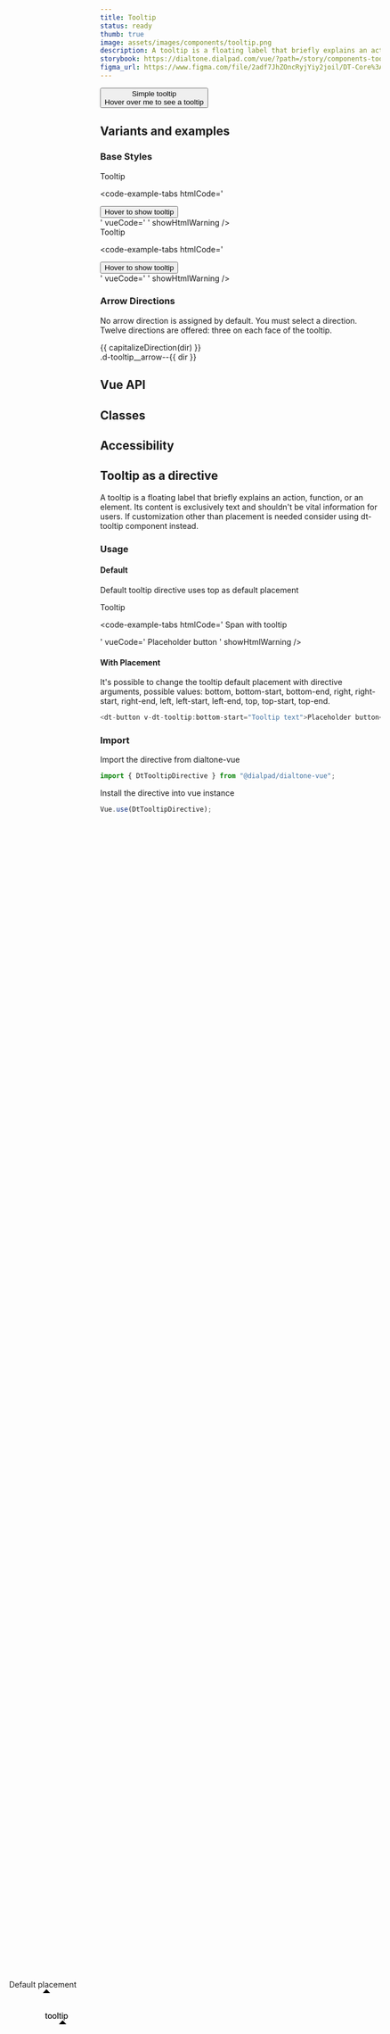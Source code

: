 ```yaml
---
title: Tooltip
status: ready
thumb: true
image: assets/images/components/tooltip.png
description: A tooltip is a floating label that briefly explains an action, function, or an element. Its content is exclusively text and shouldn't be vital information for users. If richer media is desired, consider using a popover instead.
storybook: https://dialtone.dialpad.com/vue/?path=/story/components-tooltip--default
figma_url: https://www.figma.com/file/2adf7JhZOncRyjYiy2joil/DT-Core%3A-Components-7?node-id=8919%3A21626&viewport=-614%2C359%2C0.86&t=xHutRjwo1o5zMTgT-11
---
```

<code-well-header class='d-hmn164'>
  <button class="d-btn d-btn--outlined d-tooltip--hover" type="button">
    <div class="d-tooltip d-tooltip__arrow--bottom-center d-ps-absolute">
      <span>Simple tooltip</span>
    </div>
    <span>Hover over me to see a tooltip</span>
  </button>
</code-well-header>

[//]: # (## Usage)
[//]: # (Lorem ipsum dolor sit amet, consectetur adipiscing elit. Morbi massa ante, tempus vitae lacus id, luctus tristique lorem. Mauris feugiat massa ex, id aliquet mi tempor non. Curabitur non tristique lectus. Fusce ut nisl non diam dignissim viverra. In posuere dui arcu, sed eleifend massa faucibus sed. Phasellus quis leo vitae erat pellentesque venenatis id vitae lectus. Suspendisse convallis, metus a congue tincidunt, velit sem tincidunt dui, eget auctor ipsum ipsum in ex. Nullam lobortis, mauris vel vestibulum rutrum, lorem elit vehicula est, nec viverra ante erat nec dolor. Proin at placerat tortor. Nam ullamcorper metus et eros porta, at lacinia leo scelerisque. Curabitur finibus sollicitudin odio tempor finibus. Donec lobortis metus vitae mollis gravida.)

## Variants and examples

### Base Styles

<code-well-header class="d-hmn164">
  <div class="d-tooltip d-tooltip__arrow--bottom-center d-tooltip--show">
    <span>Tooltip</span>
  </div>
</code-well-header>

<code-example-tabs
htmlCode='
<div>
  <span>
    <button type="button" class="base-button__button d-btn d-btn--primary" aria-describedby="tippy-1">
      <span class="d-btn__label base-button__label"> Hover to show tooltip </span>
    </button>
  </span>
</div>
<div data-tippy-root="" id="tippy-1" style="pointer-events: none; z-index: 400; visibility: visible; position: absolute; inset: auto auto 0px 0px; margin: 0px; transform: translate3d(129px, -322px, 0px);">
  <div class="tippy-box" data-state="visible" tabindex="-1" data-animation="fade" role="tooltip" data-placement="top" data-theme="inverted" style="max-width: 350px; transition-duration: 180ms;">
    <div class="tippy-content" data-state="visible" style="transition-duration: 180ms;"><div id="dt0" class="d-tooltip">tooltip</div></div>
    <div class="tippy-svg-arrow" style="position: absolute; left: 0px; transform: translate3d(23.5px, 0px, 0px);">
      <svg xmlns="http://www.w3.org/2000/svg" width="16" height="7"><path d="M 14.5,7 8,0 1.5,7 Z"></path></svg>
    </div>
  </div>
</div>
'
vueCode='
<dt-tooltip message="tooltip">
  <template #anchor>
    <dt-button>
      Hover to show tooltip
    </dt-button>
  </template>
</dt-tooltip>
'
showHtmlWarning />

<code-well-header bgclass="d-bgc-contrast" class="d-hmn164">
  <div class="d-tooltip d-tooltip__arrow--bottom-center d-tooltip--inverted d-tooltip--show">
    <span>Tooltip</span>
  </div>
</code-well-header>

<code-example-tabs
htmlCode='
<div>
  <span>
    <button type="button" class="base-button__button d-btn d-btn--primary" aria-describedby="tippy-1">
      <span class="d-btn__label base-button__label"> Hover to show tooltip </span>
    </button>
  </span>
</div>
<div data-tippy-root="" id="tippy-1" style="pointer-events: none; z-index: 400; visibility: visible; position: absolute; inset: auto auto 0px 0px; margin: 0px; transform: translate3d(129px, -322px, 0px);">
  <div class="tippy-box" data-state="visible" tabindex="-1" data-animation="fade" role="tooltip" data-placement="top" data-theme="inverted" style="max-width: 350px; transition-duration: 180ms;">
    <div class="tippy-content" data-state="visible" style="transition-duration: 180ms;"><div id="dt0" class="d-tooltip d-tooltip--inverted">tooltip</div></div>
    <div class="tippy-svg-arrow" style="position: absolute; left: 0px; transform: translate3d(23.5px, 0px, 0px);">
      <svg xmlns="http://www.w3.org/2000/svg" width="16" height="7"><path d="M 14.5,7 8,0 1.5,7 Z"></path></svg>
    </div>
  </div>
</div>
'
vueCode='
<dt-tooltip inverted message="tooltip">
  <template #anchor>
    <dt-button>
      Hover to show tooltip
    </dt-button>
  </template>
</dt-tooltip>
'
showHtmlWarning />

### Arrow Directions

No arrow direction is assigned by default. You must select a direction. Twelve directions are offered: three on each face of the tooltip.

<div class="d-d-grid d-gg16 d-g-cols3 sm:d-g-cols1 md:d-g-cols2">
  <div v-for="dir in directions" class="d-p32 d-bgc-secondary d-bar8">
    <div class="d-tooltip d-tooltip--show" :class="'d-tooltip__arrow--'+dir">
      <div class="d-tt-capitalize d-mb4">{{ capitalizeDirection(dir) }}</div>
      <div class="d-code--sm d-fc-muted-inverted">.d-tooltip__arrow--{{ dir }}</div>
    </div>
  </div>
</div>

## Vue API

<component-vue-api component-name="tooltip" />

## Classes

<component-class-table component-name="tooltip" />

## Accessibility

<component-accessible-table component-name="tooltip" />

<script>
export default {
  data() {
    return {
      directions: [
        'top-left',
        'top-center',
        'top-right',
        'right-top',
        'right-center',
        'right-bottom',
        'bottom-left',
        'bottom-center',
        'bottom-right',
        'left-top',
        'left-center',
        'left-bottom',
      ]
    }
  },
  methods: {
    capitalizeDirection(direction) {
      return direction.split('-').join(' ');
    },
  },
}
</script>

## Tooltip as a directive

A tooltip is a floating label that briefly explains an action, function, or an element. Its content is exclusively text and shouldn't be vital information for users. If customization other than placement is needed consider using dt-tooltip component instead.


### Usage

#### Default
Default tooltip directive uses top as default placement

<code-well-header class="d-hmn164">
  <div class="d-tooltip d-tooltip__arrow--bottom-center d-tooltip--show">
    <span>Tooltip</span>
  </div>
</code-well-header>

<code-example-tabs
htmlCode='
<span data-dt-tooltip-id="dt0" aria-describedby="tippy-1">Span with tooltip</span>
<div data-tippy-root="" id="tippy-1" style="pointer-events: none; z-index: 400; visibility: visible; position: absolute; inset: auto auto 0px 0px; margin: 0px; transform: translate3d(64.5px, -378px, 0px);">
  <div class="tippy-box" data-state="visible" tabindex="-1" data-animation="fade" role="tooltip" data-placement="top" style="max-width: 350px; transition-duration: 180ms;">
    <div class="tippy-content" data-state="visible" style="transition-duration: 180ms;"><div id="dt4" class="d-tooltip">Default placement</div></div>
    <div class="tippy-svg-arrow" style="position: absolute; left: 0px; transform: translate3d(59px, 0px, 0px);">
      <svg xmlns="http://www.w3.org/2000/svg" width="16" height="7"><path d="M 14.5,7 8,0 1.5,7 Z"></path></svg>
    </div>
  </div>
</div>
'
vueCode='
<dt-button v-dt-tooltip="Tooltip text">Placeholder button</dt-button>
'
showHtmlWarning />

#### With Placement
It's possible to change the tooltip default placement with directive arguments, possible values: bottom, bottom-start, bottom-end, right, right-start, right-end, left, left-start, left-end, top, top-start, top-end.

```javascript
<dt-button v-dt-tooltip:bottom-start="Tooltip text">Placeholder button</dt-button>
```

### Import
Import the directive from dialtone-vue

```javascript
import { DtTooltipDirective } from "@dialpad/dialtone-vue";
```

Install the directive into vue instance
```javascript
Vue.use(DtTooltipDirective);
```
